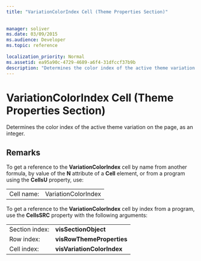 ```yaml
---
title: "VariationColorIndex Cell (Theme Properties Section)"
 
 
manager: soliver
ms.date: 03/09/2015
ms.audience: Developer
ms.topic: reference
 
localization_priority: Normal
ms.assetid: ea95a90c-4729-4689-a6f4-31dfccf37b9b
description: "Determines the color index of the active theme variation on the page, as an integer."
---
```


# VariationColorIndex Cell (Theme Properties Section)

Determines the color index of the active theme variation on the page, as an integer.
  
## Remarks

To get a reference to the **VariationColorIndex** cell by name from another formula, by value of the **N** attribute of a **Cell** element, or from a program using the **CellsU** property, use: 
  
|||
|:-----|:-----|
| Cell name:  <br/> | VariationColorIndex  <br/> |
   
To get a reference to the **VariationColorIndex** cell by index from a program, use the **CellsSRC** property with the following arguments: 
  
|||
|:-----|:-----|
| Section index:  <br/> |**visSectionObject** <br/> |
| Row index:  <br/> |**visRowThemeProperties** <br/> |
| Cell index:  <br/> |**visVariationColorIndex** <br/> |
   

